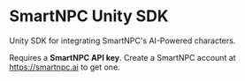 # SmartNPC Unity SDK

Unity SDK for integrating SmartNPC's AI-Powered characters.

Requires a **SmartNPC API key**. Create a SmartNPC account at https://smartnpc.ai to get one.
